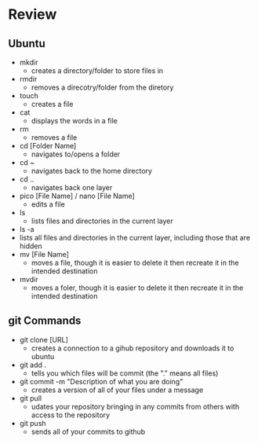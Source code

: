 # Review

## Ubuntu
- mkdir
  - creates a directory/folder to store files in
- rmdir
  - removes a direcotry/folder from the diretory
- touch
  - creates a file
- cat
  - displays the words in a file
- rm
  - removes a file
- cd  [Folder Name]
  - navigates to/opens a folder
- cd ~
  - navigates back to the home directory
- cd ..
  - navigates back one layer
- pico [File Name] / nano [File Name]
  - edits a file
- ls
  - lists files and directories in the current layer
- ls -a
 - lists all files and directories in the current layer, including those that are hidden
- mv [File Name]
  - moves a file, though it is easier to delete it then recreate it in the intended destination
- mvdir
  - moves a foler, though it is easier to delete it then recreate it in the intended destination
 
## git Commands
- git clone [URL]
  - creates a connection to a gihub repository and downloads it to ubuntu
- git add .
  - tells you which files will be commit (the "." means all files)
- git commit -m "Description of what you are doing"
  - creates a version of all of your files under a message
- git pull
  - udates your repository bringing in any commits from others with access to the repository
- git push
  - sends all of your commits to github 
 
